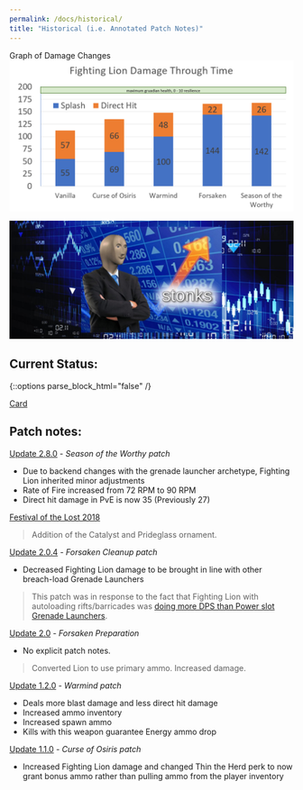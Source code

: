 ```yaml
---
permalink: /docs/historical/
title: "Historical (i.e. Annotated Patch Notes)"
---
```


Graph of Damage Changes
![Fighting Lion Damage per Patch](/assets/images/damage.png)

![Stonks!](/assets/images/stonks.jpg)

## Current Status:

{::options parse_block_html="false" /}

<div class="center">

<a class="embedly-card" href="https://www.reddit.com/r/DestinyTheGame/comments/fh9tmz/feel_like_the_fighting_lion_was_nerfed_checkin/fkc4tl5">Card</a>
<script async src="//embed.redditmedia.com/widgets/platform.js" charset="UTF-8"></script>

</div>

## Patch notes:

[Update 2.8.0](https://www.bungie.net/en/Explore/Detail/News/48838) - _Season of the Worthy patch_

- Due to backend changes with the grenade launcher archetype, Fighting Lion inherited minor adjustments
- Rate of Fire increased from 72 RPM to 90 RPM
- Direct hit damage in PvE is now 35 (Previously 27)

[Festival of the Lost 2018](https://www.bungie.net/en/News/Article/47315)

> Addition of the Catalyst and Prideglass ornament.

[Update 2.0.4](https://www.bungie.net/en/News/Article/47335) - _Forsaken Cleanup patch_

- Decreased Fighting Lion damage to be brought in line with other breach-load Grenade Launchers

> This patch was in response to the fact that Fighting Lion with autoloading rifts/barricades was [doing more DPS than Power slot Grenade Launchers](https://www.reddit.com/r/DestinyTheGame/comments/9bbiwp/fighting_lion_is_currently_extremely_powerful_in/).

[Update 2.0](https://www.bungie.net/en/News/Article/47127) - _Forsaken Preparation_

- No explicit patch notes.

> Converted Lion to use primary ammo. Increased damage.

[Update 1.2.0](https://www.bungie.net/en/News/Article/46849) - _Warmind patch_
- Deals more blast damage and less direct hit damage
- Increased ammo inventory
- Increased spawn ammo
- Kills with this weapon guarantee Energy ammo drop

[Update 1.1.0](https://www.bungie.net/en/News/Article/46522) - _Curse of Osiris patch_

- Increased Fighting Lion damage and changed Thin the Herd perk to now grant bonus ammo rather than pulling ammo from the player inventory
